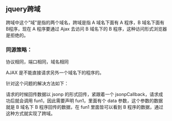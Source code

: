 ## jquery跨域

跨域中这个"域"是指的两个域名，跨域是指 A 域名下面有 A 程序，B 域名下面有 B程序，现在 A 程序要通过 Ajax 去访问 B 域名下的 B 程序，这种访问形式浏览器是拒绝的。

### 同源策略：

协议相同，端口相同，域名相同

AJAX 是不能直接请求另外一个域名下的程序的。

针对这个问题的解决方法如下：

请求的时候回传数据以 jsonp 的形式回传，紧跟着一个 jsonpCallback，请求成功后就会调用 fun1，因此需要声明 fun1，里面有个 data 参数，这个参数的数据就是 B 域名下 B 程序回传的数据，在 fun1 里面皆可以看到 B 程序的数据，通过这种方式就实现了跨域。
